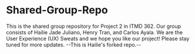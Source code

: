 # Shared-Group-Repo
This is the shared group repository for Project 2 in ITMD 362. Our group consists of Hailie Jade Juliano, Henry Tran, and Carlos Ayala. We are the User Experience (UX) Sweats and we hope you like our project! Please stay tuned for more updates.
--This is Hailie's forked repo.--

